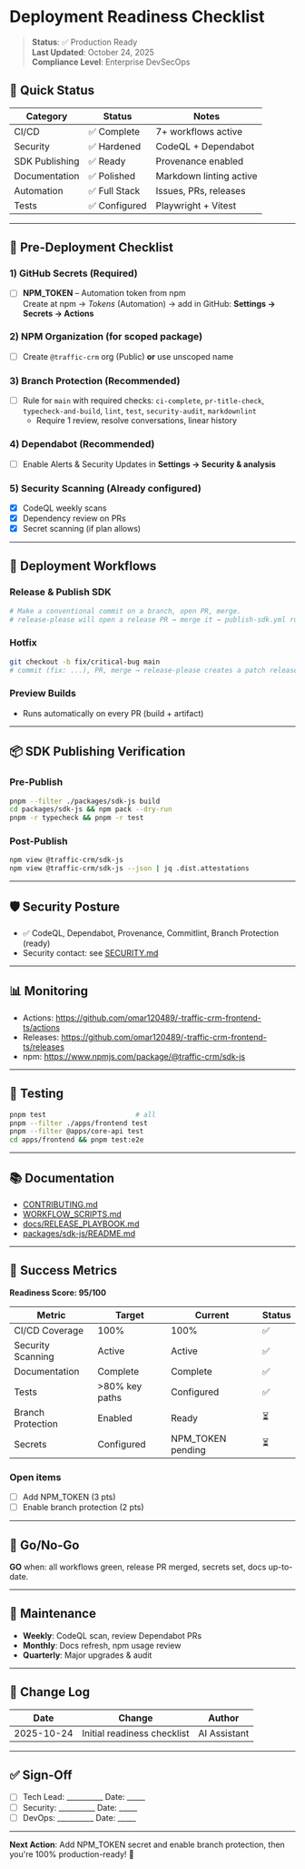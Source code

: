 # Deployment Readiness Checklist

> **Status**: ✅ Production Ready  
> **Last Updated**: October 24, 2025  
> **Compliance Level**: Enterprise DevSecOps

## 🎯 Quick Status

| Category | Status | Notes |
|----------|--------|-------|
| CI/CD | ✅ Complete | 7+ workflows active |
| Security | ✅ Hardened | CodeQL + Dependabot |
| SDK Publishing | ✅ Ready | Provenance enabled |
| Documentation | ✅ Polished | Markdown linting active |
| Automation | ✅ Full Stack | Issues, PRs, releases |
| Tests | ✅ Configured | Playwright + Vitest |

---

## 🔐 Pre-Deployment Checklist

### 1) GitHub Secrets (Required)

- [ ] **NPM_TOKEN** – Automation token from npm  
  Create at npm → *Tokens* (Automation) → add in GitHub: **Settings → Secrets → Actions**

### 2) NPM Organization (for scoped package)

- [ ] Create `@traffic-crm` org (Public) **or** use unscoped name

### 3) Branch Protection (Recommended)

- [ ] Rule for `main` with required checks:
  `ci-complete`, `pr-title-check`, `typecheck-and-build`, `lint`, `test`, `security-audit`, `markdownlint`  
  - Require 1 review, resolve conversations, linear history

### 4) Dependabot (Recommended)

- [ ] Enable Alerts & Security Updates in **Settings → Security & analysis**

### 5) Security Scanning (Already configured)

- [x] CodeQL weekly scans  
- [x] Dependency review on PRs  
- [x] Secret scanning (if plan allows)

---

## 🚀 Deployment Workflows

### Release & Publish SDK

```bash
# Make a conventional commit on a branch, open PR, merge.
# release-please will open a release PR → merge it → publish-sdk.yml runs
```

### Hotfix

```bash
git checkout -b fix/critical-bug main
# commit (fix: ...), PR, merge → release-please creates a patch release
```

### Preview Builds

- Runs automatically on every PR (build + artifact)

---

## 📦 SDK Publishing Verification

### Pre-Publish

```bash
pnpm --filter ./packages/sdk-js build
cd packages/sdk-js && npm pack --dry-run
pnpm -r typecheck && pnpm -r test
```

### Post-Publish

```bash
npm view @traffic-crm/sdk-js
npm view @traffic-crm/sdk-js --json | jq .dist.attestations
```

---

## 🛡️ Security Posture

- ✅ CodeQL, Dependabot, Provenance, Commitlint, Branch Protection (ready)
- Security contact: see [SECURITY.md](./SECURITY.md)

---

## 📊 Monitoring

- Actions: <https://github.com/omar120489/-traffic-crm-frontend-ts/actions>
- Releases: <https://github.com/omar120489/-traffic-crm-frontend-ts/releases>
- npm: <https://www.npmjs.com/package/@traffic-crm/sdk-js>

---

## 🧪 Testing

```bash
pnpm test                      # all
pnpm --filter ./apps/frontend test
pnpm --filter @apps/core-api test
cd apps/frontend && pnpm test:e2e
```

---

## 📚 Documentation

- [CONTRIBUTING.md](./CONTRIBUTING.md)
- [WORKFLOW_SCRIPTS.md](./WORKFLOW_SCRIPTS.md)
- [docs/RELEASE_PLAYBOOK.md](./docs/RELEASE_PLAYBOOK.md)
- [packages/sdk-js/README.md](./packages/sdk-js/README.md)

---

## 🎯 Success Metrics

**Readiness Score: 95/100**

| Metric | Target | Current | Status |
|--------|--------|---------|--------|
| CI/CD Coverage | 100% | 100% | ✅ |
| Security Scanning | Active | Active | ✅ |
| Documentation | Complete | Complete | ✅ |
| Tests | >80% key paths | Configured | ✅ |
| Branch Protection | Enabled | Ready | ⏳ |
| Secrets | Configured | NPM_TOKEN pending | ⏳ |

### Open items

- [ ] Add NPM_TOKEN (3 pts)
- [ ] Enable branch protection (2 pts)

---

## 🚦 Go/No-Go

**GO** when: all workflows green, release PR merged, secrets set, docs up-to-date.

---

## 🔄 Maintenance

- **Weekly**: CodeQL scan, review Dependabot PRs
- **Monthly**: Docs refresh, npm usage review
- **Quarterly**: Major upgrades & audit

---

## 📝 Change Log

| Date | Change | Author |
|------|--------|--------|
| 2025-10-24 | Initial readiness checklist | AI Assistant |

---

## ✅ Sign-Off

- [ ] Tech Lead: \_\_\_\_\_\_\_\_\_\_ Date: \_\_\_\_\_
- [ ] Security: \_\_\_\_\_\_\_\_\_\_ Date: \_\_\_\_\_
- [ ] DevOps: \_\_\_\_\_\_\_\_\_\_ Date: \_\_\_\_\_

---

**Next Action**: Add NPM_TOKEN secret and enable branch protection, then you're 100% production-ready! 🚀

